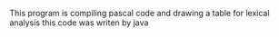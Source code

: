 This program is compiling pascal code and drawing a table for lexical analysis
this code was writen by java
